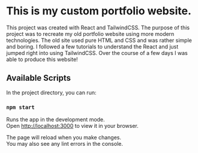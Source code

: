 # This is my custom portfolio website.

This project was created with React and TailwindCSS.
The purpose of this project was to recreate my old portfolio website using more modern technologies.
The old site used pure HTML and CSS and was rather simple and boring. I followed a few tutorials to understand
the React and just jumped right into using TailwindCSS. Over the course of a few days I was able to produce this website!

## Available Scripts

In the project directory, you can run:

### `npm start`

Runs the app in the development mode.\
Open [http://localhost:3000](http://localhost:3000) to view it in your browser.

The page will reload when you make changes.\
You may also see any lint errors in the console.
